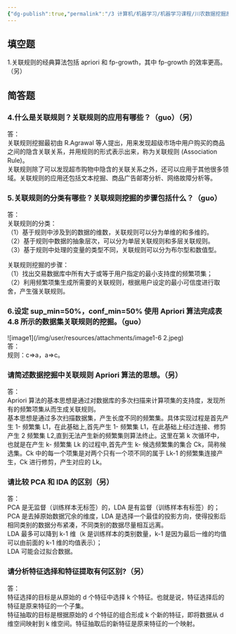 ```yaml
---
{"dg-publish":true,"permalink":"/3 计算机/机器学习/机器学习课程/川农数据挖掘原理/第四章 关联规则/","title":"第四章 关联规则"}
---
```



## 填空题
1.关联规则的经典算法包括 apriori 和 fp-growth，其中 fp-growth 的效率更高。（另）

## 简答题
### 4.什么是关联规则？关联规则的应用有哪些？（guo）（另）
答：  
关联规则挖掘最初由 R.Agrawal 等人提出，用来发现超级市场中用户购买的商品之间的隐含关联关系，并用规则的形式表示出来，称为关联规则 (Association Rule)。  
关联规则除了可以发现超市购物中隐含的关联关系之外，还可以应用于其他很多领域。关联规则的应用还包括文本挖掘、商品广告邮寄分析、网络故障分析等。
### 
### 5.关联规则的分类有哪些？关联规则挖掘的步骤包括什么？（guo）
答：  
关联规则的分类：  
（1）基于规则中涉及到的数据的维数，关联规则可以分为单维的和多维的。  
（2）基于规则中数据的抽象层次，可以分为单层关联规则和多层关联规则。  
（3）基于规则中处理的变量的类型不同，关联规则可以分为布尔型和数值型。

关联规则挖掘的步骤：  
（1）找出交易数据库中所有大于或等于用户指定的最小支持度的频繁项集；  
（2）利用频繁项集生成所需要的关联规则，根据用户设定的最小可信度进行取舍，产生强关联规则。

### 6.设定 sup_min=50%，conf_min=50% 使用 Apriori 算法完成表 4.8 所示的数据集关联规则的挖掘。（guo）
![image1](/img/user/resources/attachments/image1-6 2.jpeg)  
答：  
规则：c=\>a，a=\>c。

### 请简述数据挖掘中关联规则 Apriori 算法的思想。（另）
答：  
Apriori 算法的基本思想是通过对数据库的多次扫描来计算项集的支持度，发现所有的频繁项集从而生成关联规则。  
基本思想是通过多次扫描数据集，产生长度不同的频繁集。具体实现过程是首先产生 1- 频繁集 L1，在此基础上,首先产生 1- 频繁集 L1，在此基础上经过连接、修剪产生 2 频繁集 L2,直到无法产生新的频繁集则算法终止。这里在第 k 次循环中，也就是在产生 k- 频繁集 Lk 的过程中,首先产生 k- 候选频繁集的集合 Ck，简称候选集。Ck 中的每一个项集是对两个只有一个项不同的属于 Lk-1 的频繁集连接产生，Ck 进行修剪，产生对应的 Lk。
### 请比较 PCA 和 IDA 的区别（另）
答：  
PCA 是无监督（训练样本无标签）的，LDA 是有监督（训练样本有标签）的；  
PCA 是去掉原始数据冗余的维度，LDA 是选择一个最佳的投影方向，使得投影后相同类别的数据分布紧凑，不同类别的数据尽量相互远离。  
LDA 最多可以降到 k-1 维（k 是训练样本的类别数量，k-1 是因为最后一维的均值可以由前面的 k-1 维的均值表示）；  
LDA 可能会过拟合数据。
### 请分析特征选择和特征提取有何区别?（另）
答：  
特征选择的目标是从原始的 d 个特征中选择 k 个特征。也就是说，特征选择后的特征是原来特征的一个子集。  
特征抽取的目标是根据原始的 d 个特征的组合形成 k 个新的特征，即将数据从 d 维空间映射到 k 维空间。特征抽取后的新特征是原来特征的一个映射。